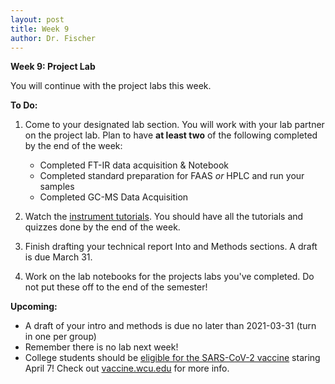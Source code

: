 ```yaml
---
layout: post
title: Week 9
author: Dr. Fischer
---
```


**Week 9: Project Lab**

You will continue with the project labs this week.

**To Do:**

1. Come to your designated lab section.  You will work with your lab partner on the project lab.  Plan to have **at least two** of the following completed by the end of the week:

    - Completed FT-IR data acquisition & Notebook
    - Completed standard preparation for FAAS *or* HPLC and run your samples
    - Completed GC-MS Data Acquisition

3. Watch the [instrument tutorials]({{site.url}}/instrument-tutorials).  You should have all the tutorials and quizzes done by the end of the week.

3. Finish drafting your technical report Into and Methods sections.  A draft is due March 31.

4. Work on the lab notebooks for the projects labs you've completed.  Do not put these off to the end of the semester!

**Upcoming:**

- A draft of your intro and methods is due no later than 2021-03-31 (turn in one per group)
- Remember there is no lab next week!
- College students should be [eligible for the SARS-CoV-2 vaccine](https://wlos.com/news/local/many-nc-college-students-qualify-for-covid-19-shot-april-7-03-18-2021) staring April 7!  Check out [vaccine.wcu.edu](https://www.wcu.edu/coronavirus/vaccine-info.aspx) for more info.
